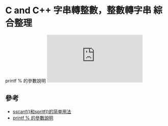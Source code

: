 C and C++ 字串轉整數，整數轉字串 綜合整理
===

printf % 的參數說明
![](https://github.com/hunandy14/HongWeiHao/blob/master/string_num_transfer/string_num_transfer.cpp)

## 參考
- [sscanf()和spritf()的简单用法](http://blog.csdn.net/leonharetd/article/details/8664542)
- [printf % 的參數說明](http://www.cplusplus.com/reference/cstdio/printf/)